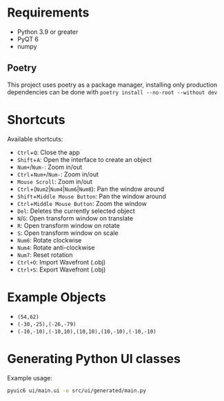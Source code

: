 # Requirements
- Python 3.9 or greater
- PyQT 6
- numpy

## Poetry
This project uses poetry as a package manager, installing only production
dependencies can be done with `poetry install --no-root --without dev`

# Shortcuts
Available shortcuts:

- `Ctrl`+`Q`: Close the app
- `Shift`+`A`: Open the interface to create an object
- `Num+`/`Num-`: Zoom in/out
- `Ctrl`+`Num+`/`Num-`: Zoom in/out
- `Mouse Scroll`: Zoom in/out
- `Ctrl`+(`Num2`|`Num4`|`Num6`|`Num8`): Pan the window around
- `Shift`+`Middle Mouse Button`: Pan the window around
- `Ctrl`+`Middle Mouse Button`: Zoom the window
- `Del`: Deletes the currently selected object
- `N`/`G`: Open transform window on translate
- `R`: Open transform window on rotate
- `S`: Open transform window on scale
- `Num6`: Rotate clockwise
- `Num4`: Rotate anti-clockwise
- `Num7`: Reset rotation
- `Ctrl+O`: Import Wavefront (.obj)
- `Ctrl+S`: Export Wavefront (.obj)

# Example Objects
- `(54,62)`
- `(-30,-25),(-26,-79)`
- `(-10,-10),(-10,10),(10,10),(10,-10),(-10,-10)`

# Generating Python UI classes
Example usage:

```bash
pyuic6 ui/main.ui -o src/ui/generated/main.py
```
